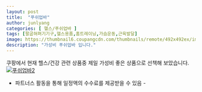 ```yaml
---
layout: post
title:  "푸쉬업바" 
author: junlyang
categories: [ 헬스/푸쉬업바 ]
tags: [팔굽혀펴기기구,헬스용품,홈트레이닝,가슴운동,근육발달]
image: https://thumbnail6.coupangcdn.com/thumbnails/remote/492x492ex/image/product/image/vendoritem/2019/02/01/3119734090/08c2afc1-9de8-4ff6-855c-e6f3d2a2a6f4.jpg 
description: "가성비 푸쉬업바 입니다."
--- 
```

쿠팡에서 현재 헬스/건강 관련 상품중 제일 가성비 좋은 상품으로 선책해 보았습니다.
<a href="https://coupa.ng/bNztTt"><img src="https://thumbnail7.coupangcdn.com/thumbnails/remote/q89/image/retail/images/2017/03/30/17/5/d5ded28f-ad72-4476-8d6b-1bf7a1b5136a.jpg" alt="푸쉬업바2" title="푸쉬업바2"></a>
 - 파트너스 활동을 통해 일정액의 수수료를 제공받을 수 있음 -



